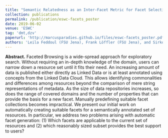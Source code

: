 ```yaml
---
title: "Semantic Relatedness as an Inter-Facet Metric for Facet Selection over Knowledge Graphs"
collection: publications
permalink: /publication/eswc-facets_poster
date: 2019-06-02
venue: 'ESWC'
tag: 'dmt,dzv'
paperurl: 'http://marcusparadies.github.io/files/eswc-facets_poster.pdf'
authors: 'Leila Feddoul (FSU Jena), Frank Löffler (FSU Jena), and Sirko Schindler (German Aerospace Center)'
---
```


**Abstract.** Faceted Browsing is a wide-spread approach for exploratory search. Without requiring an in-depth knowledge of the domain, users can narrow down a resource set until it fits their need. An increasing amount of data is published either directly as Linked Data or is at least annotated using concepts from the Linked Data Cloud. This allows identifying commonalities and differences among resources beyond the comparison of mere string representations of metadata.
 As the size of data repositories increases, so does the range of covered domains and the number of properties that can provide the basis for a new facet. Manually predefining suitable facet collections becomes impractical. We present our initial work on automatically creating suitable facets for a semantically annotated set of resources. In particular, we address two problems arising with automatic facet generation: (1) Which facets are applicable to the current set of resources and (2) which reasonably sized subset provides the best support to users?
